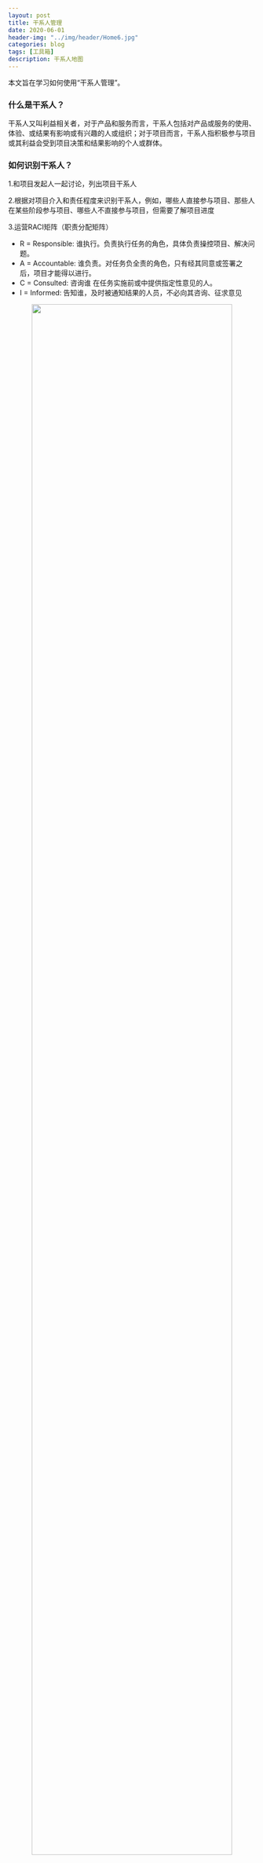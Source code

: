 ```yaml
---
layout: post
title: 干系人管理
date: 2020-06-01
header-img: "../img/header/Home6.jpg"
categories: blog
tags: [工具箱]
description: 干系人地图
---
```


本文旨在学习如何使用“干系人管理”。

### 什么是干系人？

干系人又叫利益相关者，对于产品和服务而言，干系人包括对产品或服务的使用、体验、或结果有影响或有兴趣的人或组织；对于项目而言，干系人指积极参与项目或其利益会受到项目决策和结果影响的个人或群体。

### 如何识别干系人？

1.和项⽬发起人⼀起讨论，列出项目干系⼈ 

2.根据对项⽬介⼊和责任程度来识别干系人，例如，哪些人直接参与项目、那些人在某些阶段参与项目、哪些人不直接参与项目，但需要了解项目进度

3.运营RACI矩阵（职责分配矩阵）

* R = Responsible: 谁执行。负责执行任务的角色，具体负责操控项目、解决问题。
* A = Accountable: 谁负责。对任务负全责的角色，只有经其同意或签署之后，项目才能得以进行。
*  C = Consulted: 咨询谁 在任务实施前或中提供指定性意见的人。
*  I = Informed: 告知谁，及时被通知结果的人员，不必向其咨询、征求意见
<center>
    <img width="90%" src="{{site.baseurl }}/img/tools/img-stakeholder-001.jpg" align="center">
</center>


### 干系人如何分类？

在干系人分类时，当干系人间的利益或要求有较大不同时，需要作为不同的干系人进行分析。反之，当干系人群体的核心利益和需求相似时，可以把他们抽象合并为同一干系人角色。

干系人分类的四个维度：

* 权利 — 干系人在公司的职权级别
* 作用 — 干系人改变项⽬计划和项⽬执⾏的能⼒
* 利益 — ⼲系⼈对项目成果的关注程度
* 影响 — 干系⼈主动参与项目的程度，在项⽬中的影响

干系人参与度

* 不知晓 - 对项目和潜在影响不知晓
* 抵制 - 知晓项目和潜在影响，抵制变更
* 中⽴ - 知晓项⽬和潜在影响，既不抵制，也不支持 
* 支持 - 知晓项⽬和潜在影响，⽀持变更
* 领导 - 知晓项目和潜在影响，积极支持保证项目成功

项目干系人分类及优先级管理：
<center>
    <img width="90%" src="{{site.baseurl }}/img/tools/img-stakeholder-002.jpg" align="center">
</center>

* **B区域：高权力、高利益的干系人**。这类人群一般是受项目影响比较大的管理者，对于他们，应该是重点管理，随时汇报进展，同时认真考虑他们提出的意见和建议，体现出他们的重要性。
* **A区域：高权力、地利益的干系人**。这类干系人是受项目影响比较小的管理者，对于他们，应该尽量使其满意，同时更多鼓励其提高项目参与度，征求他们的意见。
* **C区域：低权力、高利益的干系人**。这一类干系人更多是产品的直接用户。他们收项目影响很大，但权力却很小。针对这类干系人，需要更多的了解产品的反馈，对于需求和意见，需要考虑之后再采纳。
* **D区域：低权力、低利益的干系人**。对于这类干系人，只需要去监督就好了。


### 干系人如何管理？

* 与每个干系人确认沟通的最佳渠道（电话、邮件、和会议等）和频率
* 明确干系人对项目的责任（负责审批技术方案、预算、功能验证等）
* 干系人应当参与的项目阶段
* 干系人之间的组织架构（汇报关系）
* 干系人关注项目所带来的利益（提高效率、升职等）

---

参考：[项目干系人管理：有效管理冲突](https://meia.me/course/169427?cid=) ThoughtWorks

